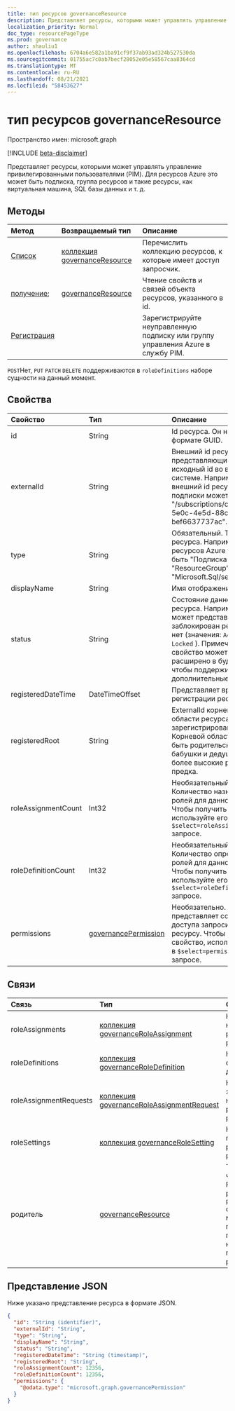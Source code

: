 ```yaml
---
title: тип ресурсов governanceResource
description: Представляет ресурсы, которыми может управлять управление привилегированными пользователями (PIM). Для ресурсов Azure это может быть подписка, группа ресурсов и такие ресурсы, как виртуальная машина, SQL базы данных и т. д.
localization_priority: Normal
doc_type: resourcePageType
ms.prod: governance
author: shauliu1
ms.openlocfilehash: 6704a6e582a1ba91cf9f37ab93ad324b527530da
ms.sourcegitcommit: 01755ac7c0ab7becf28052e05e58567caa8364cd
ms.translationtype: MT
ms.contentlocale: ru-RU
ms.lasthandoff: 08/21/2021
ms.locfileid: "58453627"
---
```

# <a name="governanceresource-resource-type"></a>тип ресурсов governanceResource

Пространство имен: microsoft.graph

[!INCLUDE [beta-disclaimer](../../includes/beta-disclaimer.md)]

Представляет ресурсы, которыми может управлять управление привилегированными пользователями (PIM). Для ресурсов Azure это может быть подписка, группа ресурсов и такие ресурсы, как виртуальная машина, SQL базы данных и т. д.


## <a name="methods"></a>Методы

| Метод          | Возвращаемый тип |Описание|
|:---------------|:--------|:----------|
|[Список](../api/governanceresource-list.md) | [коллекция governanceResource](../resources/governanceresource.md)|Перечислить коллекцию ресурсов, к которые имеет доступ запросчик.|
|[получение](../api/governanceresource-get.md); | [governanceResource](../resources/governanceresource.md) |Чтение свойств и связей объекта ресурсов, указанного в id.|
|[Регистрация](../api/governanceresource-register.md) | |Зарегистрируйте неуправленную подписку или группу управления Azure в службу PIM. |

`POST`Нет, `PUT` `PATCH` `DELETE` поддерживаются в `roleDefinitions` наборе сущности на данный момент.

## <a name="properties"></a>Свойства
| Свойство          |Тип         |Описание|
|:------------------|:----------|:----------|
|id                 |String     |Id ресурса. Он находится в формате GUID.|
|externalId           |String   |Внешний id ресурса, представляющий его исходный id во внешней системе. Например, внешний id ресурса подписки может быть "/subscriptions/c14ae696-5e0c-4e5d-88cc-bef6637737ac". |
|type               |String     |Обязательный. Тип ресурса. Например, для ресурсов Azure тип может быть "Подписка", "ResourceGroup", "Microsoft.Sql/server" и т.д.|
|displayName        |String     |Имя отображения ресурса.|
|status             |String     |Состояние данного ресурса. Например, он может представлять, заблокирован ресурс или нет (значения: `Active` / `Locked` ). Примечание. Это свойство может быть расширено в будущем, чтобы поддерживать дополнительные сценарии.|
|registeredDateTime|DateTimeOffset      |Представляет время даты регистрации ресурса в PIM.|
|registeredRoot|String      |ExternalId корневой области ресурса, зарегистрированной в PIM. Корневой областью могут быть родительские, бабушки и дедушки или более высокие ресурсы предка.|
|roleAssignmentCount|Int32      |Необязательный. Количество назначений ролей для данного ресурса. Чтобы получить свойство, используйте его в `$select=roleAssignmentCount` запросе.|
|roleDefinitionCount|Int32      |Необязательный. Количество определений ролей для данного ресурса. Чтобы получить свойство, используйте его в `$select=roleDefinitionCount` запросе.|
|permissions|[governancePermission](../resources/governancepermission.md)      |Необязательно. Он представляет состояние доступа запросителя к ресурсу. Чтобы получить свойство, используйте его в `$select=permissions` запросе.|

## <a name="relationships"></a>Связи
| Связь   | Тип                                         |Описание|
|:---------------|:---------------------------------------------|:----------|
|roleAssignments |[коллекция governanceRoleAssignment](../resources/governanceroleassignment.md)|Коллекция назначений ролей для ресурса.|
|roleDefinitions |[коллекция governanceRoleDefinition](../resources/governanceroledefinition.md)|Коллекция defintions роли для ресурса.|
|roleAssignmentRequests |[коллекция governanceRoleAssignmentRequest](../resources/governanceroleassignmentrequest.md)|Коллекция запросов на назначение ролей для ресурса.|
|roleSettings |[коллекция governanceRoleSetting](../resources/governancerolesetting.md)|Коллекция параметров ролей для ресурса.|
|родитель          |[governanceResource](../resources/governanceresource.md)           |Только для чтения. Родительский ресурс. для `pimforazurerbac` сценария он может представлять подписку, к которой принадлежит ресурс.|

## <a name="json-representation"></a>Представление JSON

Ниже указано представление ресурса в формате JSON.

<!-- {
  "blockType": "resource",
  "keyProperty": "id",
  "optionalProperties": [

  ],
  "@odata.type": "microsoft.graph.governanceResource"
}-->
```json
{
  "id": "String (identifier)",
  "externalId": "String",
  "type": "String",
  "displayName": "String",
  "status": "String",
  "registeredDateTime": "String (timestamp)",
  "registeredRoot": "String",
  "roleAssignmentCount": 12356,
  "roleDefinitionCount": 12356,
  "permissions": {
    "@odata.type": "microsoft.graph.governancePermission"
  }
}

```
<!-- uuid: 8fcb5dbc-d5aa-4681-8e31-b001d5168d79
2015-10-25 14:57:30 UTC -->
<!--
{
  "type": "#page.annotation",
  "description": "governanceResource",
  "keywords": "",
  "section": "documentation",
  "tocPath": "",
  "suppressions": []
}
-->


